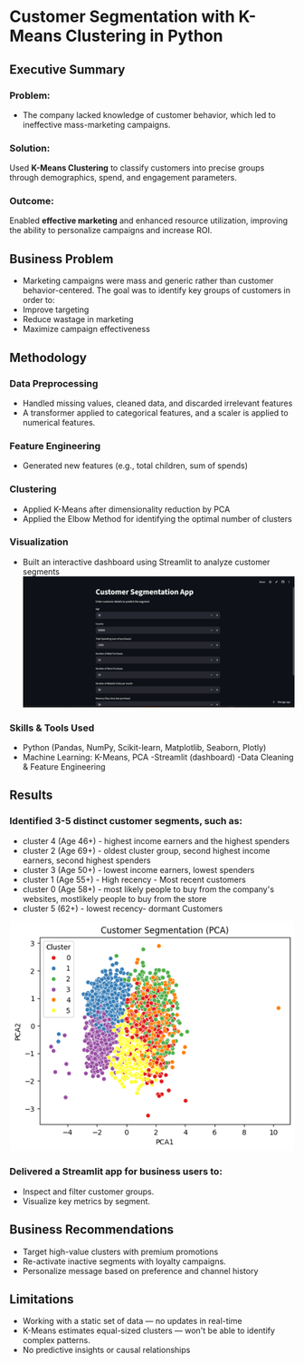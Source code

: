 # Customer Segmentation with K-Means Clustering in Python

## Executive Summary

### Problem:
- The company lacked knowledge of customer behavior, which led to ineffective mass-marketing campaigns.

### Solution:
Used **K-Means Clustering** to classify customers into precise groups through demographics, spend, and engagement parameters.

### Outcome:
Enabled **effective marketing** and enhanced resource utilization, improving the ability to personalize campaigns and increase ROI.

## Business Problem

- Marketing campaigns were mass and generic rather than customer behavior-centered. The goal was to identify key groups of customers in order to:
- Improve targeting
- Reduce wastage in marketing
- Maximize campaign effectiveness

## Methodology

### Data Preprocessing

- Handled missing values, cleaned data, and discarded irrelevant features
- A transformer applied to categorical features, and a scaler is applied to numerical features.
  
### Feature Engineering
- Generated new features (e.g., total children, sum of spends)

### Clustering
- Applied K-Means after dimensionality reduction by PCA
- Applied the Elbow Method for identifying the optimal number of clusters

### Visualization
- Built an interactive dashboard using Streamlit to analyze customer segments
![Customer Segmentation](customer_segmentation_pic2.png)

### Skills & Tools Used

- Python (Pandas, NumPy, Scikit-learn, Matplotlib, Seaborn, Plotly)
- Machine Learning: K-Means, PCA
-Streamlit (dashboard)
-Data Cleaning & Feature Engineering

## Results
### Identified 3-5 distinct customer segments, such as:
- cluster 4 (Age 46+) - highest income earners and the highest spenders
- cluster 2 (Age 69+) - oldest cluster group, second highest income earners, second highest spenders
- cluster 3 (Age 50+) - lowest income earners, lowest spenders
- cluster 1 (Age 55+) - High recency - Most recent customers
- cluster 0 (Age 58+) - most likely people to buy from the company's websites, mostlikely people to buy from the store
- cluster 5 (62+) - lowest recency- dormant Customers
 
  
![Customer Segmentation](customer_segmentation_pic.png)


### Delivered a Streamlit app for business users to:
- Inspect and filter customer groups.
- Visualize key metrics by segment.

## Business Recommendations
- Target high-value clusters with premium promotions
- Re-activate inactive segments with loyalty campaigns.
- Personalize message based on preference and channel history

## Limitations
- Working with a static set of data — no updates in real-time
- K-Means estimates equal-sized clusters — won't be able to identify complex patterns.
- No predictive insights or causal relationships

